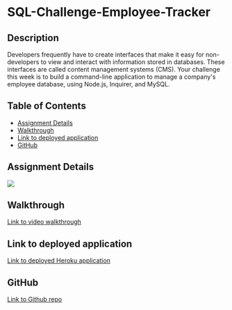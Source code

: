 # SQL-Challenge-Employee-Tracker

## Description

Developers frequently have to create interfaces that make it easy for non-developers to view and interact with information stored in databases. These interfaces are called content management systems (CMS). Your challenge this week is to build a command-line application to manage a company's employee database, using Node.js, Inquirer, and MySQL.

## Table of Contents

* [Assignment Details](#assignment-details)<br />
* [Walkthrough](#walkthrough)<br />
* [Link to deployed application](#link-to-deployed-application)<br />
* [GitHub](#github)<br />

## Assignment Details

![](https://user-images.githubusercontent.com/68674610/96390879-78c0b480-116b-11eb-9554-707d03ede474.png)

## Walkthrough

[Link to video walkthrough](https://github.com/vutanguofa/SQL-Challenge-Employee-Tracker)

## Link to deployed application

[Link to deployed Heroku application](https://git.heroku.com/sql-challenge-hw.git)

## GitHub

[Link to Github repo](https://github.com/vutanguofa/SQL-Challenge-Employee-Tracker)